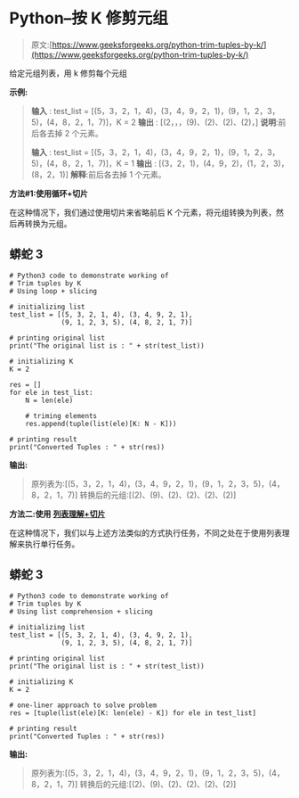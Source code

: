 # Python–按 K 修剪元组

> 原文:[https://www.geeksforgeeks.org/python-trim-tuples-by-k/](https://www.geeksforgeeks.org/python-trim-tuples-by-k/)

给定元组列表，用 k 修剪每个元组

**示例:**

> **输入** : test_list = [(5，3，2，1，4)，(3，4，9，2，1)，(9，1，2，3，5)，(4，8，2，1，7)]，K = 2
> **输出** : [(2，，，(9)、(2)、(2)、(2)，]
> **说明**:前后各去掉 2 个元素。
> 
> **输入** : test_list = [(5，3，2，1，4)，(3，4，9，2，1)，(9，1，2，3，5)，(4，8，2，1，7)]，K = 1
> **输出** : [(3，2，1)，(4，9，2)，(1，2，3)，(8，2，1)]
> **解释**:前后各去掉 1 个元素。

**方法#1:使用循环+切片**

在这种情况下，我们通过使用切片来省略前后 K 个元素，将元组转换为列表，然后再转换为元组。

## 蟒蛇 3

```
# Python3 code to demonstrate working of
# Trim tuples by K
# Using loop + slicing

# initializing list
test_list = [(5, 3, 2, 1, 4), (3, 4, 9, 2, 1),
             (9, 1, 2, 3, 5), (4, 8, 2, 1, 7)]

# printing original list
print("The original list is : " + str(test_list))

# initializing K
K = 2

res = []
for ele in test_list:
    N = len(ele)

    # triming elements
    res.append(tuple(list(ele)[K: N - K]))

# printing result
print("Converted Tuples : " + str(res))
```

**输出:**

> 原列表为:[(5，3，2，1，4)，(3，4，9，2，1)，(9，1，2，3，5)，(4，8，2，1，7)]
> 转换后的元组:[(2)、(9)、(2)、(2)、(2)、(2)]

**方法二:使用** [**列表理解+切片**](https://www.geeksforgeeks.org/python-list-comprehension-and-slicing/)

在这种情况下，我们以与上述方法类似的方式执行任务，不同之处在于使用列表理解来执行单行任务。

## 蟒蛇 3

```
# Python3 code to demonstrate working of
# Trim tuples by K
# Using list comprehension + slicing

# initializing list
test_list = [(5, 3, 2, 1, 4), (3, 4, 9, 2, 1),
             (9, 1, 2, 3, 5), (4, 8, 2, 1, 7)]

# printing original list
print("The original list is : " + str(test_list))

# initializing K
K = 2

# one-liner approach to solve problem
res = [tuple(list(ele)[K: len(ele) - K]) for ele in test_list]

# printing result
print("Converted Tuples : " + str(res))
```

**输出:**

> 原列表为:[(5，3，2，1，4)，(3，4，9，2，1)，(9，1，2，3，5)，(4，8，2，1，7)]
> 转换后的元组:[(2)、(9)、(2)、(2)、(2)、(2)]